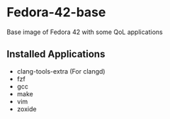# Fedora-42-base

Base image of Fedora 42 with some QoL applications

## Installed Applications

- clang-tools-extra (For clangd)
- fzf
- gcc
- make
- vim
- zoxide

